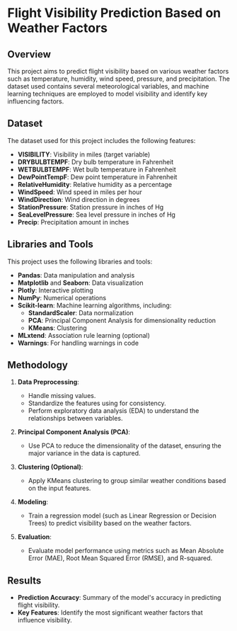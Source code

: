 # Flight Visibility Prediction Based on Weather Factors

## Overview

This project aims to predict flight visibility based on various weather factors such as temperature, humidity, wind speed, pressure, and precipitation. The dataset used contains several meteorological variables, and machine learning techniques are employed to model visibility and identify key influencing factors.

## Dataset

The dataset used for this project includes the following features:

- **VISIBILITY**: Visibility in miles (target variable)
- **DRYBULBTEMPF**: Dry bulb temperature in Fahrenheit
- **WETBULBTEMPF**: Wet bulb temperature in Fahrenheit
- **DewPointTempF**: Dew point temperature in Fahrenheit
- **RelativeHumidity**: Relative humidity as a percentage
- **WindSpeed**: Wind speed in miles per hour
- **WindDirection**: Wind direction in degrees
- **StationPressure**: Station pressure in inches of Hg
- **SeaLevelPressure**: Sea level pressure in inches of Hg
- **Precip**: Precipitation amount in inches

## Libraries and Tools

This project uses the following libraries and tools:

- **Pandas**: Data manipulation and analysis
- **Matplotlib** and **Seaborn**: Data visualization
- **Plotly**: Interactive plotting
- **NumPy**: Numerical operations
- **Scikit-learn**: Machine learning algorithms, including:
  - **StandardScaler**: Data normalization
  - **PCA**: Principal Component Analysis for dimensionality reduction
  - **KMeans**: Clustering
- **MLxtend**: Association rule learning (optional)
- **Warnings**: For handling warnings in code

## Methodology

1. **Data Preprocessing**: 
   - Handle missing values.
   - Standardize the features using  for consistency.
   - Perform exploratory data analysis (EDA) to understand the relationships between variables.
   
2. **Principal Component Analysis (PCA)**:
   - Use PCA to reduce the dimensionality of the dataset, ensuring the major variance in the data is captured.

3. **Clustering (Optional)**:
   - Apply KMeans clustering to group similar weather conditions based on the input features.

4. **Modeling**:
   - Train a regression model (such as Linear Regression or Decision Trees) to predict visibility based on the weather factors.
   
5. **Evaluation**:
   - Evaluate model performance using metrics such as Mean Absolute Error (MAE), Root Mean Squared Error (RMSE), and R-squared.

## Results

- **Prediction Accuracy**: Summary of the model's accuracy in predicting flight visibility.
- **Key Features**: Identify the most significant weather factors that influence visibility.
